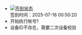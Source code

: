 - [![签到状态](https://github.com/li5bo5/Cloud189-Actions/actions/workflows/main.yml/badge.svg?branch=main)](https://github.com/li5bo5/Cloud189-Actions/actions/workflows/main.yml) <br> 签到时间：2025-07-16 00:50:20
- 开始执行帐号1
- 设备ID不存在，需要二次设备校验
